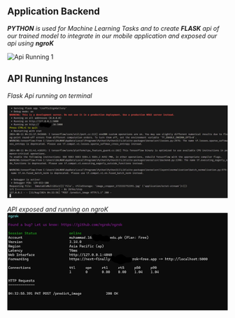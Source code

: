 ## Application Backend

_**PYTHON** is used for Machine Learning Tasks and to create **FLASK** api of our trained model to integrate in our mobile application and exposed our api using **ngroK**_

![Api Running 1](../Screenshots/python.png)

## API Running Instances
_Flask Api running on terminal_

![Api Running 1](../Screenshots/ML%201.jpg)

_API exposed and running on ngroK_
![Api Running 2](../Screenshots/ML%202.jpg)

